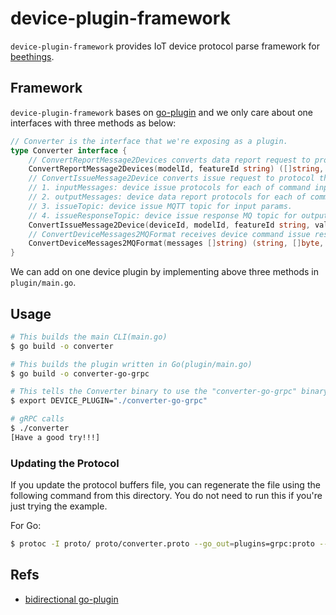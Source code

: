 device-plugin-framework
=======================

`device-plugin-framework` provides IoT device protocol parse framework for [beethings](https://github.com/beeedge/beethings).

## Framework

`device-plugin-framework` bases on [go-plugin](https://github.com/hashicorp/go-plugin/tree/master/examples/bidirectional) and we only care about one interfaces with three methods as below:

```go
// Converter is the interface that we're exposing as a plugin.
type Converter interface {
    // ConvertReportMessage2Devices converts data report request to protocol that device understands for each device of this device model,
    ConvertReportMessage2Devices(modelId, featureId string) ([]string, error)
    // ConvertIssueMessage2Device converts issue request to protocol that device understands, which has four return parameters:
    // 1. inputMessages: device issue protocols for each of command input param.
    // 2. outputMessages: device data report protocols for each of command output param.
    // 3. issueTopic: device issue MQTT topic for input params.
    // 4. issueResponseTopic: device issue response MQ topic for output params.
    ConvertIssueMessage2Device(deviceId, modelId, featureId string, values map[string]string) ([]string, []string, string, string, error)
    // ConvertDeviceMessages2MQFormat receives device command issue responses and converts it to RabbitMQ normative format.
    ConvertDeviceMessages2MQFormat(messages []string) (string, []byte, error)
}
```

We can add on one device plugin by implementing above three methods in `plugin/main.go`. 

## Usage

```sh
# This builds the main CLI(main.go)
$ go build -o converter

# This builds the plugin written in Go(plugin/main.go)
$ go build -o converter-go-grpc

# This tells the Converter binary to use the "converter-go-grpc" binary
$ export DEVICE_PLUGIN="./converter-go-grpc"

# gRPC calls
$ ./converter
[Have a good try!!!]
```

### Updating the Protocol

If you update the protocol buffers file, you can regenerate the file using the following command from this directory. You do not need to run this if you're just trying the example.

For Go:

```bash
$ protoc -I proto/ proto/converter.proto --go_out=plugins=grpc:proto --go-grpc_out=require_unimplemented_servers=false:proto
```

## Refs

* [bidirectional go-plugin](https://github.com/hashicorp/go-plugin/tree/master/examples/bidirectional)


